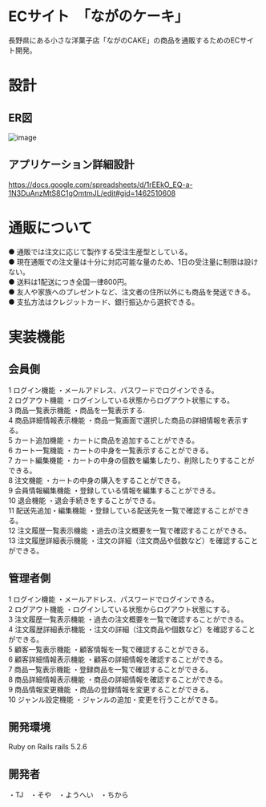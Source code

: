 # ECサイト　「ながのケーキ」
長野県にある小さな洋菓子店「ながのCAKE」の商品を通販するためのECサイト開発。

# 設計
## ER図
![image](https://user-images.githubusercontent.com/81059754/119494926-cdc94680-bd9c-11eb-8363-21863d6e00ec.png)
## アプリケーション詳細設計
https://docs.google.com/spreadsheets/d/1rEEkO_EQ-a-1N3DuAnzMtS8C1gOmtmJL/edit#gid=1462510608
# 通販について
● 通販では注文に応じて製作する受注生産型としている。<br>
● 現在通販での注文量は十分に対応可能な量のため、1日の受注量に制限は設けない。<br>
● 送料は1配送につき全国一律800円。<br>
● 友人や家族へのプレゼントなど、注文者の住所以外にも商品を発送できる。<br>
● 支払方法はクレジットカード、銀行振込から選択できる。<br>
# 実装機能
## 会員側
1 ログイン機能 ・メールアドレス、パスワードでログインできる。<br>
2 ログアウト機能 ・ログインしている状態からログアウト状態にする。<br>
3 商品一覧表示機能 ・商品を一覧表示する.<br>
4 商品詳細情報表示機能 ・商品一覧画面で選択した商品の詳細情報を表示する。<br>
5 カート追加機能 ・カートに商品を追加することができる。<br> 
6 カート一覧機能 ・カートの中身を一覧表示することができる。<br> 
7 カート編集機能 ・カートの中身の個数を編集したり、削除したりすることができる。<br> 
8 注文機能 ・カートの中身の購入をすることができる。<br>
9 会員情報編集機能 ・登録している情報を編集することができる。<br> 
10 退会機能 ・退会手続きをすることができる。<br> 
11 配送先追加・編集機能 ・登録している配送先を一覧で確認することができる。<br>
12 注文履歴一覧表示機能 ・過去の注文概要を一覧で確認することができる。<br> 
13 注文履歴詳細表示機能 ・注文の詳細（注文商品や個数など）を確認することができる。<br> 
## 管理者側
1 ログイン機能 ・メールアドレス、パスワードでログインできる。<br>
2 ログアウト機能 ・ログインしている状態からログアウト状態にする。<br>
3 注文履歴一覧表示機能 ・過去の注文概要を一覧で確認することができる。<br> 
4 注文履歴詳細表示機能 ・注文の詳細（注文商品や個数など）を確認することができる。<br>
5 顧客一覧表示機能 ・顧客情報を一覧で確認することができる。<br> 
6 顧客詳細情報表示機能 ・顧客の詳細情報を確認することができる。<br>
7 商品一覧表示機能 ・登録商品を一覧で確認することができる。<br> 
8 商品詳細情報表示機能 ・商品の詳細情報を確認することができる。<br> 
9 商品情報変更機能 ・商品の登録情報を変更することができる。<br>
10 ジャンル設定機能 ・ジャンルの追加・変更を行うことができる。<br>
## 開発環境
Ruby on Rails rails 5.2.6
## 開発者
・TJ　・そや　・ようへい　・ちから
